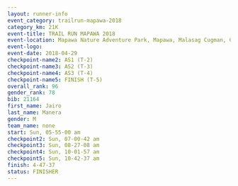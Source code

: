 ```yaml
---
layout: runner-info 
event_category: trailrun-mapawa-2018 
category_km: 21K 
event-title: TRAIL RUN MAPAWA 2018 
event-location: Mapawa Nature Adventure Park, Mapawa, Malasag Cugman, Cagayan de Oro Philippines 
event-logo: 
event-date: 2018-04-29 
checkpoint-name2: AS1 (T-2) 
checkpoint-name3: AS2 (T-3) 
checkpoint-name4: AS3 (T-4) 
checkpoint-name5: FINISH (T-5) 
overall_rank: 96
gender_rank: 78
bib: 21164
first_name: Jairo
last_name: Manera
gender: M
team_name: none
start: Sun, 05-55-00 am
checkpoint2: Sun, 07-00-42 am
checkpoint3: Sun, 08-27-08 am
checkpoint4: Sun, 10-01-57 am
checkpoint5: Sun, 10-42-37 am
finish: 4-47-37
status: FINISHER
---
```

